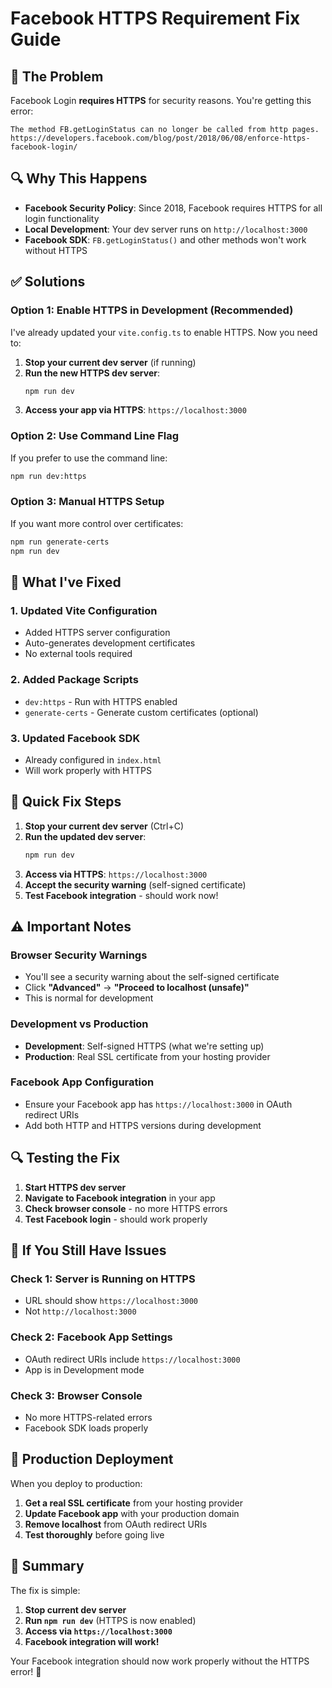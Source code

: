 # Facebook HTTPS Requirement Fix Guide

## 🚨 **The Problem**
Facebook Login **requires HTTPS** for security reasons. You're getting this error:
```
The method FB.getLoginStatus can no longer be called from http pages. 
https://developers.facebook.com/blog/post/2018/06/08/enforce-https-facebook-login/
```

## 🔍 **Why This Happens**
- **Facebook Security Policy**: Since 2018, Facebook requires HTTPS for all login functionality
- **Local Development**: Your dev server runs on `http://localhost:3000`
- **Facebook SDK**: `FB.getLoginStatus()` and other methods won't work without HTTPS

## ✅ **Solutions**

### **Option 1: Enable HTTPS in Development (Recommended)**

I've already updated your `vite.config.ts` to enable HTTPS. Now you need to:

1. **Stop your current dev server** (if running)
2. **Run the new HTTPS dev server**:
   ```bash
   npm run dev
   ```
3. **Access your app via HTTPS**: `https://localhost:3000`

### **Option 2: Use Command Line Flag**

If you prefer to use the command line:
```bash
npm run dev:https
```

### **Option 3: Manual HTTPS Setup**

If you want more control over certificates:
```bash
npm run generate-certs
npm run dev
```

## 🔧 **What I've Fixed**

### **1. Updated Vite Configuration**
- Added HTTPS server configuration
- Auto-generates development certificates
- No external tools required

### **2. Added Package Scripts**
- `dev:https` - Run with HTTPS enabled
- `generate-certs` - Generate custom certificates (optional)

### **3. Updated Facebook SDK**
- Already configured in `index.html`
- Will work properly with HTTPS

## 🚀 **Quick Fix Steps**

1. **Stop your current dev server** (Ctrl+C)
2. **Run the updated dev server**:
   ```bash
   npm run dev
   ```
3. **Access via HTTPS**: `https://localhost:3000`
4. **Accept the security warning** (self-signed certificate)
5. **Test Facebook integration** - should work now!

## ⚠️ **Important Notes**

### **Browser Security Warnings**
- You'll see a security warning about the self-signed certificate
- Click **"Advanced"** → **"Proceed to localhost (unsafe)"**
- This is normal for development

### **Development vs Production**
- **Development**: Self-signed HTTPS (what we're setting up)
- **Production**: Real SSL certificate from your hosting provider

### **Facebook App Configuration**
- Ensure your Facebook app has `https://localhost:3000` in OAuth redirect URIs
- Add both HTTP and HTTPS versions during development

## 🔍 **Testing the Fix**

1. **Start HTTPS dev server**
2. **Navigate to Facebook integration** in your app
3. **Check browser console** - no more HTTPS errors
4. **Test Facebook login** - should work properly

## 🚨 **If You Still Have Issues**

### **Check 1: Server is Running on HTTPS**
- URL should show `https://localhost:3000`
- Not `http://localhost:3000`

### **Check 2: Facebook App Settings**
- OAuth redirect URIs include `https://localhost:3000`
- App is in Development mode

### **Check 3: Browser Console**
- No more HTTPS-related errors
- Facebook SDK loads properly

## 📱 **Production Deployment**

When you deploy to production:
1. **Get a real SSL certificate** from your hosting provider
2. **Update Facebook app** with your production domain
3. **Remove localhost** from OAuth redirect URIs
4. **Test thoroughly** before going live

## 🎯 **Summary**

The fix is simple:
1. **Stop current dev server**
2. **Run `npm run dev`** (HTTPS is now enabled)
3. **Access via `https://localhost:3000`**
4. **Facebook integration will work!**

Your Facebook integration should now work properly without the HTTPS error! 🎉
